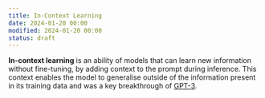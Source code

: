 ```yaml
---
title: In-Context Learning
date: 2024-01-20 00:00
modified: 2024-01-20 00:00
status: draft
---
```


**In-context learning** is an ability of models that can learn new information without fine-tuning, by adding context to the prompt during inference. This context enables the model to generalise outside of the information present in its training data and was a key breakthrough of [GPT-3](gpt-3.md).
